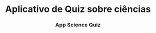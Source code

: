 <h1 align="center"> Aplicativo de Quiz sobre ciências </h1>
<h3 align="center"> App Science Quiz </h3>
